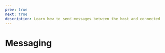 ```yaml
---
prev: true
next: true
description: Learn how to send messages between the host and connected clients.
---
```


# Messaging